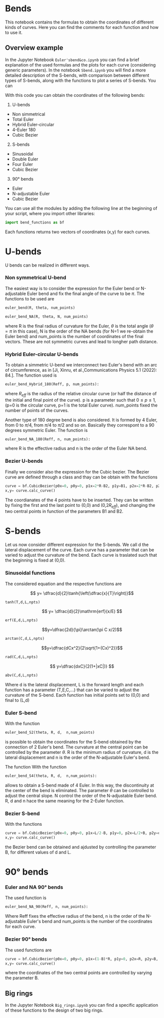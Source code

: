 
# Bends

This notebook contains the formulas to obtain the coordinates of different kinds of curves. Here you can find the comments for each function and how to use it.

## Overview example
In the Jupyter Notebook <code>Euler'sbend&co.ipynb</code>  you can find a brief explanation of the used formulas and the plots for each curve (considering generic parameters). 
In the notebook <code>Sbend.ipynb</code> you will find a more detailed description of the S-bends, with comparison between different types of S-bends, along with the functions to plot a series of S-bends. You can 

With this code you can obtain the coordinates of the following bends:

 1. U-bends 
- Non simmetrical
- Total Euler
- Hybrid Euler-circular
- 4-Euler 180
- Cubic Bezier

 2. S-bends
 - Sinusoidal
 - Double Euler
 - Four Euler
 - Cubic Bezier

 3. 90° bends
- Euler
- N-adjustable Euler
- Cubic Bezier



You can use all the modules by adding the following line at the beginning of your script, where you import other libraries:

```py
import bend_functions as bf
```

Each functions returns two vectors of coordinates (x,y) for each curves.


# U-bends

U bends can be realized in different ways. 

### Non symmetrical U-bend

The easiest way is to consider the expression for the Euler bend or N-adjustable Euler bend and fix the final angle of the curve to be $\pi$. 
The functions to be used are

```py
euler_bend(R, theta, num_points)
```

```py
euler_bend_NA(R, theta, N, num_points)
```

where R is the final radius of curvature for the Euler, $\theta$ is the total angle ($\theta=\pi$ in this case), N is the order of the NA bends (for N=1 we re-obtain the Euler bend) and num_points is the number of coordinates of the final vectors.
These are not symmetric curves and lead to longher path distance.

### Hybrid Euler-circular U-bends
To obtain a simmetric U-bend we interconnect two Euler's bend with an arc of circumference, as in [Ji, Xinru, et al.,Communications Physics 5.1 (2022): 84.].
The function used is 
```py
euler_bend_Hybrid_180(Reff, p, num_points):
```

where $R_{eff}$ is the radius of the relative circular curve (or half the distance of the initial and final point of the curve). p is a parameter such that $0\leq p\leq 1$, (p=0 is the circular curve, p=1 is the total Euler curve). num_points fixed the number of points of the curves.

Another type of 180 degree bend is also considered. It is formed by 4 Euler, from 0 to $\pi$/4, from $\pi/4$ to $\pi/2$ and so on. Basically they correspont to a 90 degrees symmetric Euler. The function is
```py
euler_bend_NA_180(Reff, n, num_points):
```

where R is the effective radius and n is the order of the Euler NA bend.

### Bezier U-bends
Finally we consider also the expression for the Cubic bezier. The Bezier curve are defined through a class and thay can be obtain with the functions
```py
curve = bf.CubicBezier(p0x=0, p0y=0, p1x=2*R-B2, p1y=B1, p2x=2*R-B2, p2y=2*R-B1, p3x=0, p3y=2*R)
x,y= curve.calc_curve()
```

The coordianates of the 4 points have to be inserted. They can be written by fixing the first and the last point to (0,0) and (0,$2R_{eff}$), and changing the two central points in function of the parameters B1 and B2.



# S-bends

Let us now consider different expression for the S-bends. We call d the lateral displacement of the curve. Each curve has a parameter that can be varied to adjust the curvature of the bend. Each curve is traslated such that the beginning is fixed at (0,0).


### Sinusoidal functions
The considered equation and the respective functions are

$$ y= \dfrac{d}{2}\tanh{\left(\dfrac{x}{T}\right)}$$

```py
tanh(T,d,L,npts)
```


$$ y= \dfrac{d}{2}\mathrm{erf}(x/E) $$
```py
erf(E,d,L,npts)
```


$$y=\dfrac{2d}{\pi}\arctan(\pi C x/2)$$
```py
arctan(C,d,L,npts)
```


$$y=\dfrac{dCx^2}{2\sqrt{1+(Cx)^2}}$$
```py
rad(C,d,L,npts)
```


$$ y=\dfrac{dxC}{2(1+|xC|)} $$
```py
abv(C,d,L,npts)
```

Where d is the lateral displacement, L is the forward length and each function has a parameter (T,E,C,...) that can be varied to adjust the curvature of the S-bend. Each function has initial points set to (0,0) and final to (L,d)

### Euler S-bend

With the function
```py
euler_bend_S2(theta, R, d,  n,num_points)
```
is possible to obtain the coordinates for the S-bend obtained by the connection of 2 Euler's bend. The curvature at the central point can be controlled by the parameter $\theta$. R is the minimum radius of curvature, d is the lateral displacement and n is the order of the N-adjustable Euler's bend.

The function 
With the function
```py
euler_bend_S4(theta, R, d,  n,num_points):
```
allows to obtain a S-bend made of 4 Euler. In this way, the discontinuity at the center of the bend is eliminated. The parameter $\theta$ can be controlled to adjust the central slope. N control the order of the N-adjustable Euler bend. R, d and n hace the same meaning for the 2-Euler function.

### Bezier S-bend

With the functions
```py
curve = bf.CubicBezier(p0x=0, p0y=0, p1x=L/2-B, p1y=0, p2x=L/2+B, p2y=d, p3x=L, p3y=d)
x,y= curve.calc_curve()
```
the Bezier bend can be obtained and ajdusted by controlling the parameter B, for different values of d and L.

# 90° bends

### Euler and NA 90° bends
The used function is 
```py
euler_bend_NA_90(Reff, n, num_points):
```
Where Reff fixes the effective radius of the bend, n is the order of the N-adjustable Euler's bend and num_points is the number of the coordinates for each curve.

### Bezier 90° bends 
The used functions are
```py
curve = bf.CubicBezier(p0x=0, p0y=0, p1x=(1-B)*R, p1y=0, p2x=R, p2y=B, p3x=R, p3y=R)
x,y= curve.calc_curve()
```

where the coordinates of the two central points are controlled by varying the parameter B.



## Big rings
In the  Jupyter Notebook <code>Big_rings.ipynb</code>  you can find a specific application of these functions to the design of two big rings.